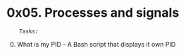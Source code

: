 # 0x05. Processes and signals


		Tasks:
0. What is my PID - A Bash script that displays it own PID
